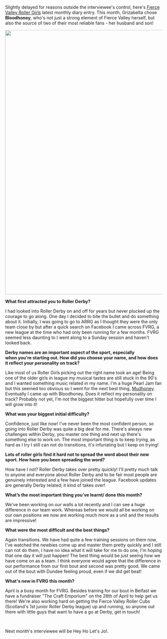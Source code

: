 <html><body><p>Slightly delayed for reasons outside the interviewee's control, here's <a href="www.fvrg.c.ouk">Fierce Valley Roller Girls</a> latest monthly diary entry. This month, Grizabelta chose <strong>Bloodhoney</strong>, who's not just a strong element of Fierce Valley herself, but also the source of two of their most reliable fans - her husband and son!

<a href="http://scottishrollerderbyblog.com/2012/04/img_6960-bloodhoneycrop.jpg"><img class="size-full wp-image-1125" title="IMG_6960-Bloodhoneycrop" src="http://scottishrollerderbyblog.com/2012/04/img_6960-bloodhoneycrop.jpg" alt="" width="614" height="850"></a>

<strong>What first attracted you to Roller Derby?</strong>

<strong></strong>I had looked into Roller Derby on and off for years but never plucked up the courage to go along. One day I decided to bite the bullet and do something about it. Initially, I was going to go to ARRG as I thought they were the only team close by but after a quick search on Facebook I came across FVRG, a new league at the time who had only been running for a few months. FVRG seemed less daunting to I went along to a Sunday session and haven't looked back.

<strong>Derby names are an important aspect of the sport, especially when you're starting out. How did you choose your name, and how does it reflect your personality on track?</strong>

Like most of us Roller Girls picking out the right name took an age! Being one of the older girls in league my musical tastes are still stuck in the 90's and I wanted something music related in my name. I'm a huge Pearl Jam fan but this seemed too obvious so I went for the next best thing, <a href="http://en.wikipedia.org/wiki/Mudhoney">Mudhoney</a>. Eventually I came up with Bloodhoney. Does it reflect my personality on track? Probably not yet, I'm not the biggest hitter but hopefully over time I will grow into it!

<strong>What was your biggest initial difficulty?</strong>

Confidence, just like now! I've never been the most confident person, so going into Roller Derby was quite a big deal for me. There's always new challenges within Derby, you master one thing and next up there's something else to work on. The most important thing is to keep trying, as hard as I try I still can not do transitions, it's infuriating but I keep on trying!

<strong>Lots of roller girls find it hard not to spread the word about their new sport. How have you been spreading the word?</strong>

How have I not? Roller Derby takes over pretty quickly! I'll pretty much talk to anyone and everyone about Roller Derby and to be fair most people are genuinely interested and a few have joined the league. Facebook updates are generally Derby related; it kind of takes over!

<strong>What’s the most important thing you’ve learnt/ done this month?</strong>

<strong></strong>We've been working on our walls a lot recently and I can see a huge difference in our team work. Whereas before we would all be working on our own positions we now are working much more as a unit and the results are impressive!

<strong>What were the most difficult and the best things?</strong>

Again transitions. We have had quite a few training sessions on them now, I've watched the newbies come up and master them pretty quickly and I still can not do them, I have no idea what it will take for me to do one, I'm hoping that one day it will just happen! The best thing would be just seeing how we have come on as a team. I think everyone would agree that the difference in our performance from our first bout and second was pretty good. We came out of the bout with Dundee feeling proud, even if we did get beat!

<strong>What's new in FVRG this month?</strong>

April is a busy month for FVRG. Besides training for our bout in Belfast we have a fundraiser "The Craft Emporium" on the 28th of April to help get us there! We're also working hard on getting the Fierce Valley Roller Cubs (Scotland's 1st junior Roller Derby league) up and running, so anyone out there with little guys that want to have a go at Derby, get in touch!

 

Next month's interviewee will be Hey Ho Let's Jo!.</p></body></html>

